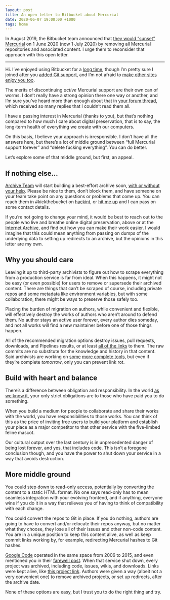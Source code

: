 ```yaml
---
layout: post
title: An open letter to Bitbucket about Mercurial
date: 2020-06-07 19:00:00 +1000
tags: home
---
```


In August 2019, the Bitbucket team announced that [they would “sunset” Mercurial](https://bitbucket.org/blog/sunsetting-mercurial-support-in-bitbucket) on 1 June 2020 (now 1 July 2020) by removing all Mercurial repositories and associated content.
I urge them to reconsider that approach with this open letter.

<hr>

Hi.
I’ve enjoyed using Bitbucket for a [long time](https://bitbucket.org/delan), though I’m pretty sure I joined after you [added Git support](https://bitbucket.org/blog/bitbucket-now-rocks-git), and I’m not afraid to [make other sites enjoy you too](https://github.com/rust-lang/crates.io/pull/1934).

The merits of discontinuing _active_ Mercurial support are their own can of worms.
I don’t really have a strong opinion there one way or another, and I’m sure you’ve heard more than enough about that in [your forum thread](https://community.atlassian.com/t5/x/x/ba-p/1155380), which received so many replies that I couldn’t read them all.

I have a passing interest in Mercurial (thanks to you), but that’s nothing compared to how much I care about digital preservation, that is to say, the long-term health of everything we create with our computers.

On this basis, I believe your approach is irresponsible.
I don’t have all the answers here, but there’s a lot of middle ground between “full Mercurial support forever” and “delete fucking everything”.
You can do better.

Let’s explore some of that middle ground, but first, an appeal.

## If nothing else…

[Archive Team](https://www.archiveteam.org) will start building a best-effort archive soon, [with or without your help](https://www.archiveteam.org/index.php?title=Bitbucket).
Please be nice to them, don’t block them, and have someone on your team take point on any questions or problems that come up.
You can reach them in #kickthebucket on [hackint](https://hackint.org), or [hit me up](/about/) and I can pass on some contact details.

If you’re not going to change your mind, it would be best to reach out to the people who live and breathe online digital preservation, above or at the [Internet Archive](https://archive.org/about/contact.php), and find out how you can make their work easier.
I would imagine that this could mean anything from passing on dumps of the underlying data to setting up redirects to an archive, but the opinions in this letter are my own.

## Why you should care

Leaving it up to third-party archivists to figure out how to scrape everything from a production service is far from ideal.
When this happens, it might not be easy (or even possible) for users to remove or supersede their archived content.
There are things that can’t be scraped of course, including private repos and some metadata like environment variables, but with some collaboration, there might be ways to preserve those safely too.

Placing the burden of migration on authors, while convenient and flexible, will effectively destroy the works of authors who aren’t around to defend them.
No author stays an active user forever, every author dies someday, and not all works will find a new maintainer before one of those things happen.

All of the recommended migration options destroy issues, pull requests, downloads, and Pipelines results, or at least [all of the links](https://www.w3.org/Provider/Style/URI) to them.
The raw commits are no substitute for the knowledge and history in that content.
Said archivists are working on [some](https://github.com/clach04/bitbucket_tools) [more complete tools](https://github.com/philipstarkey/bitbucket-hg-exporter), but even if they’re complete _tomorrow_, only you can prevent link rot.

## Build with heart and balance

There’s a difference between obligation and responsibility.
In the world [as we know it](https://en.wikipedia.org/wiki/Capitalism), your only strict obligations are to those who have paid you to do something.

When you build a medium for people to collaborate and share their works with the world, you have responsibilities to those works.
You can think of this as the price of inviting free users to build your platform and establish your place as a major competitor to that other service with the five-limbed feline mascot.

Our cultural output over the last century is in unprecedented danger of being lost forever, and yes, that includes code.
This isn’t a foregone conclusion though, and you have the power to shut down your service in a way that avoids destruction.

## More middle ground

You could step down to read-only access, potentially by converting the content to a static HTML format.
No one says read-only has to mean seamless integration with your evolving frontend, and if anything, everyone wins if you do it in a way that relieves you of having to think of compatibility with each change.

You could convert the repos to Git in place.
If you do nothing, authors are going to have to convert and/or relocate their repos anyway, but no matter what they choose, they lose all of their issues and other non-code content.
You are in a unique position to keep this content alive, as well as keep commit links working by, for example, redirecting Mercurial hashes to Git hashes.

[Google Code](https://code.google.com/archive/about) operated in the same space from 2006 to 2015, and even mentioned you in their [farewell post](https://opensource.googleblog.com/2015/03/farewell-to-google-code.html).
When that service shut down, every project was archived, including code, issues, wikis, and downloads.
Links were kept alive, like [this project link](https://code.google.com/p/xtideuniversalbios/).
Authors were given a way (albeit not a very convenient one) to remove archived projects, or set up redirects, after the archive date.

None of these options are easy, but I trust you to do the right thing and try.
